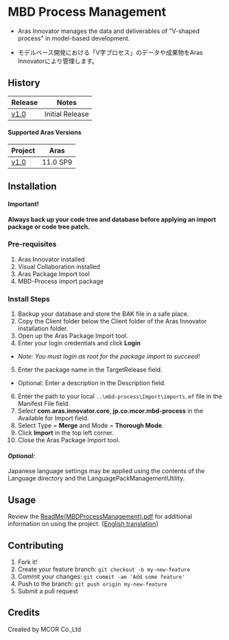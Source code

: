 # MBD Process Management

* Aras Innovator manages the data and deliverables of "V-shaped process" in model-based development.

* モデルベース開発における「V字プロセス」のデータや成果物をAras Innovatorにより管理します。

## History

Release | Notes
--------|--------
[v1.0](https://github.com/mcor-aras/mbd-process/releases/tag/v1.0) | Initial Release

#### Supported Aras Versions

Project | Aras
--------|------
[v1.0](https://github.com/mcor-aras/mbd-process/releases/tag/v1.0) | 11.0 SP9

## Installation

#### Important!
**Always back up your code tree and database before applying an import package or code tree patch.**

### Pre-requisites

1. Aras Innovator installed
2. Visual Collaboration installed
3. Aras Package Import tool
4. MBD-Process import package


### Install Steps

1. Backup your database and store the BAK file in a safe place.
2. Copy the Client folder below the Client folder of the Aras Innovator installation folder.
3. Open up the Aras Package Import tool.
4. Enter your login credentials and click **Login**
  * _Note: You must login as root for the package import to succeed!_
5. Enter the package name in the TargetRelease field.
  * Optional: Enter a description in the Description field.
6. Enter the path to your local `..\mbd-process\Import\imports.mf` file in the Manifest File field.
7. Select **com.aras.innovator.core**, **jp.co.mcor.mbd-process** in the Available for Import field.
8. Select Type = **Merge** and Mode = **Thorough Mode**.
9. Click **Import** in the top left corner.
10. Close the Aras Package Import tool.

#### _Optional:_
Japanese language settings may be applied using the contents of the Language directory and the LanguagePackManagementUtility.

## Usage

Review the [ReadMe(MBDProcessManagement).pdf](./Documentation/ReadMe-MBDProcessManagement.pdf) for additional information on using the project. {[English translation](./Documentation/ReadMe-MBDProcessManagement-English.pdf)}

## Contributing

1. Fork it!
2. Create your feature branch: `git checkout -b my-new-feature`
3. Commit your changes: `git commit -am 'Add some feature'`
4. Push to the branch: `git push origin my-new-feature`
5. Submit a pull request

## Credits

Created by MCOR Co.,Ltd
